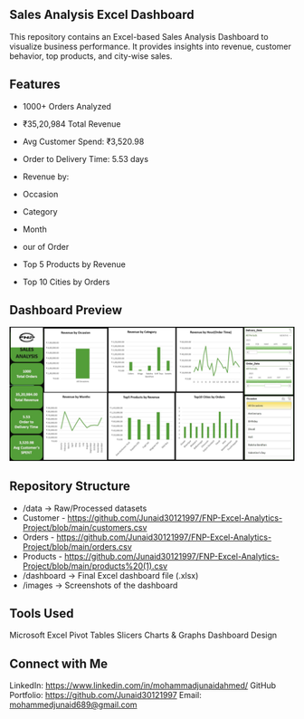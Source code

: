 ## Sales Analysis Excel Dashboard

This repository contains an Excel-based Sales Analysis Dashboard to visualize business performance.
It provides insights into revenue, customer behavior, top products, and city-wise sales.

## Features

- 1000+ Orders Analyzed

- ₹35,20,984 Total Revenue

- Avg Customer Spend: ₹3,520.98

- Order to Delivery Time: 5.53 days

- Revenue by:
  
- Occasion
  
- Category
  
- Month
  
- our of Order
  
- Top 5 Products by Revenue

- Top 10 Cities by Orders

##  Dashboard Preview
![Dashboard Screenshot](https://github.com/Junaid30121997/FNP-Excel-Analytics-Project/blob/main/1732002842215.jpg)

## Repository Structure

- /data → Raw/Processed datasets
- Customer - https://github.com/Junaid30121997/FNP-Excel-Analytics-Project/blob/main/customers.csv
- Orders - https://github.com/Junaid30121997/FNP-Excel-Analytics-Project/blob/main/orders.csv
- Products - https://github.com/Junaid30121997/FNP-Excel-Analytics-Project/blob/main/products%20(1).csv
- /dashboard → Final Excel dashboard file (.xlsx)
- /images → Screenshots of the dashboard

## Tools Used

Microsoft Excel
Pivot Tables
Slicers
Charts & Graphs
Dashboard Design

## Connect with Me
LinkedIn: https://www.linkedin.com/in/mohammadjunaidahmed/
GitHub Portfolio: https://github.com/Junaid30121997
Email: mohammedjunaid689@gmail.com
